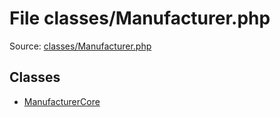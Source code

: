 File classes/Manufacturer.php
=========

Source: [classes/Manufacturer.php](https://github.com/PrestaShop/PrestaShop/blob/1.6.0.5/classes/Manufacturer.php)


Classes
-------

* [ManufacturerCore](class.ManufacturerCore.md)

